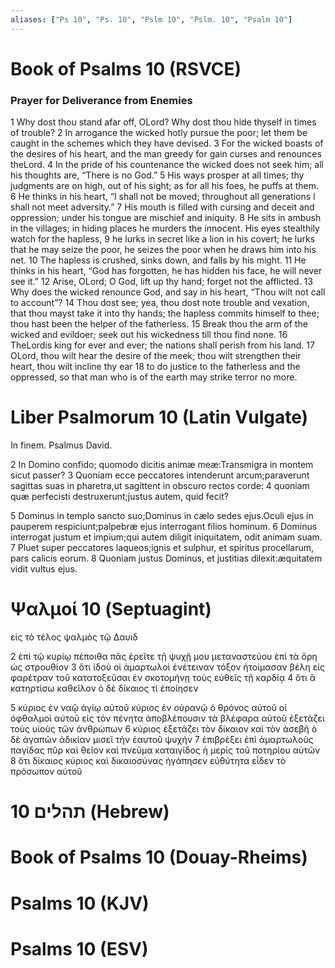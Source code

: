 ```yaml
---
aliases: ["Ps 10", "Ps. 10", "Pslm 10", "Pslm. 10", "Psalm 10"]
---
```



# Book of Psalms 10 (RSVCE)

### Prayer for Deliverance from Enemies
1 Why dost thou stand afar off, OLord? Why dost thou hide thyself in times of trouble?
2 In arrogance the wicked hotly pursue the poor; let them be caught in the schemes which they have devised.
3 For the wicked boasts of the desires of his heart, and the man greedy for gain curses and renounces theLord.
4 In the pride of his countenance the wicked does not seek him; all his thoughts are, “There is no God.”
5 His ways prosper at all times; thy judgments are on high, out of his sight; as for all his foes, he puffs at them.
6 He thinks in his heart, “I shall not be moved; throughout all generations I shall not meet adversity.”
7 His mouth is filled with cursing and deceit and oppression; under his tongue are mischief and iniquity.
8 He sits in ambush in the villages; in hiding places he murders the innocent. His eyes stealthily watch for the hapless,
9 he lurks in secret like a lion in his covert; he lurks that he may seize the poor, he seizes the poor when he draws him into his net.
10 The hapless is crushed, sinks down, and falls by his might.
11 He thinks in his heart, “God has forgotten, he has hidden his face, he will never see it.”
12 Arise, OLord; O God, lift up thy hand; forget not the afflicted.
13 Why does the wicked renounce God, and say in his heart, “Thou wilt not call to account”?
14 Thou dost see; yea, thou dost note trouble and vexation, that thou mayst take it into thy hands; the hapless commits himself to thee; thou hast been the helper of the fatherless.
15 Break thou the arm of the wicked and evildoer; seek out his wickedness till thou find none.
16 TheLordis king for ever and ever; the nations shall perish from his land.
17 OLord, thou wilt hear the desire of the meek; thou wilt strengthen their heart, thou wilt incline thy ear
18 to do justice to the fatherless and the oppressed, so that man who is of the earth may strike terror no more.


# Liber Psalmorum 10 (Latin Vulgate)

 In finem. Psalmus David.

2 In Domino confido; quomodo dicitis animæ meæ:Transmigra in montem sicut passer?
3 Quoniam ecce peccatores intenderunt arcum;paraverunt sagittas suas in pharetra,ut sagittent in obscuro rectos corde:
4 quoniam quæ perfecisti destruxerunt;justus autem, quid fecit?

5 Dominus in templo sancto suo;Dominus in cælo sedes ejus.Oculi ejus in pauperem respiciunt;palpebræ ejus interrogant filios hominum.
6 Dominus interrogat justum et impium;qui autem diligit iniquitatem, odit animam suam.
7 Pluet super peccatores laqueos;ignis et sulphur, et spiritus procellarum, pars calicis eorum.
8 Quoniam justus Dominus, et justitias dilexit:æquitatem vidit vultus ejus.


# Ψαλμοί 10 (Septuagint)

 εἰς τὸ τέλος ψαλμὸς τῷ Δαυιδ

2 ἐπὶ τῷ κυρίῳ πέποιθα πᾶς ἐρεῖτε τῇ ψυχῇ μου μεταναστεύου ἐπὶ τὰ ὄρη ὡς στρουθίον
3 ὅτι ἰδοὺ οἱ ἁμαρτωλοὶ ἐνέτειναν τόξον ἡτοίμασαν βέλη εἰς φαρέτραν τοῦ κατατοξεῦσαι ἐν σκοτομήνῃ τοὺς εὐθεῖς τῇ καρδίᾳ
4 ὅτι ἃ κατηρτίσω καθεῖλον ὁ δὲ δίκαιος τί ἐποίησεν

5 κύριος ἐν ναῷ ἁγίῳ αὐτοῦ κύριος ἐν οὐρανῷ ὁ θρόνος αὐτοῦ οἱ ὀφθαλμοὶ αὐτοῦ εἰς τὸν πένητα ἀποβλέπουσιν τὰ βλέφαρα αὐτοῦ ἐξετάζει τοὺς υἱοὺς τῶν ἀνθρώπων
6 κύριος ἐξετάζει τὸν δίκαιον καὶ τὸν ἀσεβῆ ὁ δὲ ἀγαπῶν ἀδικίαν μισεῖ τὴν ἑαυτοῦ ψυχήν
7 ἐπιβρέξει ἐπὶ ἁμαρτωλοὺς παγίδας πῦρ καὶ θεῖον καὶ πνεῦμα καταιγίδος ἡ μερὶς τοῦ ποτηρίου αὐτῶν
8 ὅτι δίκαιος κύριος καὶ δικαιοσύνας ἠγάπησεν εὐθύτητα εἶδεν τὸ πρόσωπον αὐτοῦ


# 10 תהלים (Hebrew)


# Book of Psalms 10 (Douay-Rheims)


# Psalms 10 (KJV)


# Psalms 10 (ESV)

